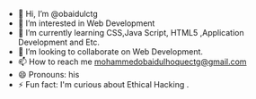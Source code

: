- 👋 Hi, I’m @obaidulctg
- 👀 I’m interested in Web Development 
- 🌱 I’m currently learning CSS,Java Script, HTML5 ,Application Development and Etc. 
- 💞️ I’m looking to collaborate on Web Development.
- 📫 How to reach me mohammedobaidulhoquectg@gmail.com 
- 😄 Pronouns: his
- ⚡ Fun fact: I'm curious about Ethical Hacking .

<!---
obaidulctg/obaidulctg is a ✨ special ✨ repository because its `README.md` (this file) appears on your GitHub profile.
You can click the Preview link to take a look at your changes.
--->

